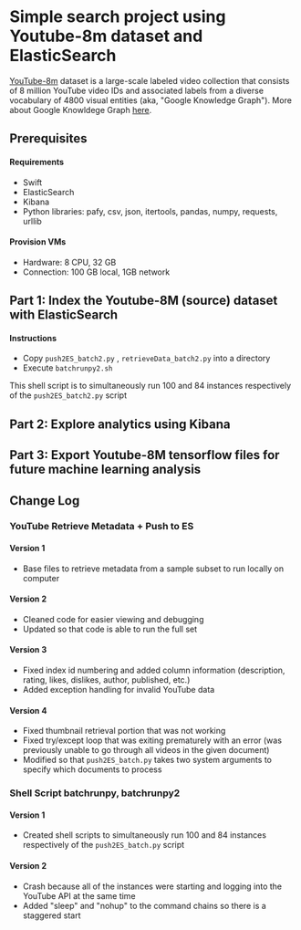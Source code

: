 # Simple search project using Youtube-8m dataset and ElasticSearch

[YouTube-8m](https://research.google.com/youtube8m/) dataset is a large-scale labeled video collection that consists of 8 million YouTube video IDs and associated labels from a diverse vocabulary of 4800 visual entities (aka, "Google Knowledge Graph"). More about Google Knowldege Graph [here](https://www.google.com/intl/bn/insidesearch/features/search/knowledge.html). 

## Prerequisites
#### Requirements
* Swift
* ElasticSearch
* Kibana 
* Python libraries: pafy, csv, json, itertools, pandas, numpy, requests, urllib

#### Provision VMs
* Hardware: 8 CPU, 32 GB
* Connection: 100 GB local, 1GB network

## Part 1: Index the Youtube-8M (source) dataset with ElasticSearch 
#### Instructions 
* Copy `push2ES_batch2.py` , `retrieveData_batch2.py` into a directory
* Execute `batchrunpy2.sh`

This shell script is to simultaneously run 100 and 84 instances respectively of the `push2ES_batch2.py` script


## Part 2: Explore analytics using Kibana


## Part 3: Export Youtube-8M tensorflow files for future machine learning analysis


## Change Log

### YouTube Retrieve Metadata + Push to ES

#### Version 1
* Base files to retrieve metadata from a sample subset to run locally on computer

#### Version 2
* Cleaned code for easier viewing and debugging
* Updated so that code is able to run the full set

#### Version 3
* Fixed index id numbering and added column information (description, rating, likes, dislikes, author, published, etc.)
* Added exception handling for invalid YouTube data

#### Version 4
* Fixed thumbnail retrieval portion that was not working
* Fixed try/except loop that was exiting prematurely with an error (was previously unable to go through all videos in the given document)
* Modified so that `push2ES_batch.py` takes two system arguments to specify which documents to process


### Shell Script batchrunpy, batchrunpy2

#### Version 1
* Created shell scripts to simultaneously run 100 and 84 instances respectively of the `push2ES_batch.py` script 

#### Version 2
* Crash because all of the instances were starting and logging into the YouTube API at the same time
* Added "sleep" and "nohup" to the command chains so there is a staggered start
